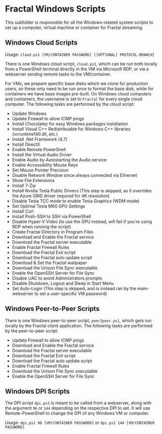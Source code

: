 # Fractal Windows Scripts

This subfolder is responsible for all the Windows-related system scripts to set up a computer, virtual machine or container for Fractal streaming.

## Windows Cloud Scripts

Usage: `cloud.ps1 [VM/CONTAINER PASSWORD] [[OPTIONAL] PROTOCOL-BRANCH]`

There is one Windows cloud script, `cloud.ps1`, which can be run both locally from a PowerShell terminal directly in the VM via Microsoft RDP, or via a webserver sendng remote tasks to the VM/container. 

For VMs, we prepare specific base disks which we clone for production users, so these only need to be run once to format the base disk, while for containers we have base images pre-built. On Windows cloud computers and containers, the username is set to `Fractal` for every single cloud computer. The following tasks are performed by the cloud script:

- Update Windows
- Update Firewall to allow ICMP pings
- Install Chocolatey for easy Windows packages installation
- Install Visual C++ Redistribuable for Windows C++ libraries (vcruntime140.dll, etc.)
- Install .Net Framework (4.7)
- Install DirectX
- Enable Remote PowerShell
- Install the Virtual Audio Driver
- Enable Audio by Autostarting the Audio service
- Enable Accessibility Mouse Keys
- Set Mouse Pointer Precision
- Disable Network Window since always connected via Ethernet
- Show File Extensions
- Install 7-Zip
- Install Nvidia Tesla Public Drivers (This step is skipped, as it overrides the Azure GRID driver required for 4K resolution)
- Disable Tesla TCC mode to enable Tesla Graphics (WDM mode)
- Set Optimal Tesla M60 GPU Settings
- Install Curl
- Install Posh-SSH to SSH via PowerShell
- Disable Hyper-V Video (to use the GPU instead, will fail if you're using RDP when running the script)
- Create Fractal Directory in Program Files
- Download and Enable the Fractal service
- Download the Fractal server executable
- Enable Fractal Firewall Rules
- Download the Fractal Exit script
- Download the Fractal auto update script
- Download & Set the Fractal wallpaper
- Download the Unison File Sync executable
- Enable the OpenSSH Server for File Sync
- Disable UAC to avoid Administrators prompts
- Disable Shutdown, Logout and Sleep in Start Menu
- Set Auto-Login (This step is skipped, and is instead ran by the main-webserver to set a user-specific VM password)

## Windows Peer-to-Peer Scripts

There is one Windows peer-to-peer script, `peer2peer.ps1`, which gets run locally by the Fractal client application. The following tasks are performed by the peer-to-peer script:

- Update Firewall to allow ICMP pings
- Download and Enable the Fractal service
- Download the Fractal server executable
- Download the Fractal Exit script
- Download the Fractal auto update script
- Enable Fractal Firewall Rules
- Download the Unison File Sync executable
- Enable the OpenSSH Server for File Sync

## Windows DPI Scripts

The DPI script `dpi.ps1` is meant to be called from a webserver, along with the argument `96` or `144` depending on the respective DPI to set. It will use Remote-PowerShell to change the DPI of any Windows VM or computer.

Usage: ```dpi.ps1 96 [VM/CONTAINER PASSWORD]``` or ```dpi.ps1 144 [VM/CONTAINER PASSWORD]```
